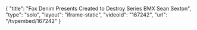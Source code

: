 {
    "title": "Fox Denim Presents Created to Destroy Series BMX Sean Sexton",
    "type": "solo",
    "layout": "iframe-static",
    "videoId": "167242",
    "url": "\/tvpembed\/167242"
}